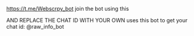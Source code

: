 https://t.me/Webscrpy_bot
join the bot using this

AND REPLACE THE CHAT ID WITH YOUR OWN
uses this bot to get your chat id: @raw_info_bot
